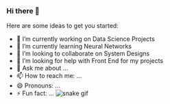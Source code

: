 ### Hi there 👋


Here are some ideas to get you started:

- 🔭 I’m currently working on Data Science Projects
- 🌱 I’m currently learning Neural Networks
- 👯 I’m looking to collaborate on System Designs
- 🤔 I’m looking for help with Front End for my projects
- 💬 Ask me about ...
- 📫 How to reach me: ...
- 😄 Pronouns: ...
- ⚡ Fun fact: ...
![snake gif](
https://github.com/srihar5ha/srihar5ha/blob/output/github-contribution-grid-snake.gif)
